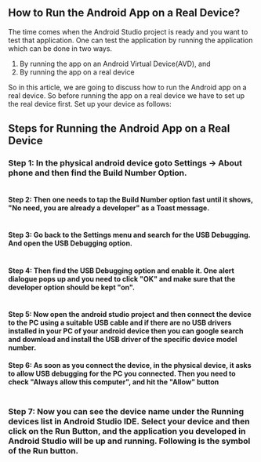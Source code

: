 ## How to Run the Android App on a Real Device?
The time comes when the Android Studio project is ready and you want to test that application. One can test the application by running the application which can be done in two ways.
<ol>
<li>By running the app on an Android Virtual Device(AVD), and</li>
<li>By running the app on a real device</li>
</ol>
So in this article, we are going to discuss how to run the Android app on a real device. So before running the app on a real device we have to set up the real device first. Set up your device as follows:

## Steps for Running the Android App on a Real Device
### Step 1: In the physical android device goto Settings -> About phone and then find the Build Number Option.
<img src="">

#### Step 2: Then one needs to tap the Build Number option fast until it shows, "No need, you are already a developer" as a Toast message.
<img src="">

#### Step 3: Go back to the Settings menu and search for the USB Debugging. And open the USB Debugging option.
<img src="">

#### Step 4: Then find the USB Debugging option and enable it. One alert dialogue pops up and you need to click "OK" and make sure that the developer option should be kept "on".
<img src="">

#### Step 5: Now open the android studio project and then connect the device to the PC using a suitable USB cable and if there are no USB drivers installed in your PC of your android device then you can google search and download and install the USB driver of the specific device model number.

#### Step 6: As soon as you connect the device, in the physical device, it asks to allow USB debugging for the PC you connected. Then you need to check "Always allow this computer", and hit the "Allow" button

<img src="">


### Step 7: Now you can see the device name under the Running devices list in Android Studio IDE. Select your device and then click on the Run Button, and the application you developed in Android Studio will be up and running. Following is the symbol of the Run button.
